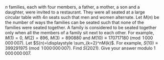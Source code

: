 $n$ families, each with four members, a father, a mother, a son and a daughter, were invited to a restaurant. They were all seated at a large circular table with $4n$ seats such that men and women alternate.
Let $M(n)$ be the number of ways the families can be seated such that none of the families were seated together. A family is considered to be seated together only when all the members of a family sit next to each other.
For example, $M(1)=0$, $M(2)=896$, $M(3)=890880$ and $M(10) \equiv 170717180 \pmod {1\,000\,000\,007}$.
Let $S(n)=\displaystyle \sum_{k=2}^nM(k)$.
For example, $S(10) \equiv 399291975 \pmod {1\,000\,000\,007}$.
Find $S(2021)$. Give your answer modulo $1\,000\,000\,007$.